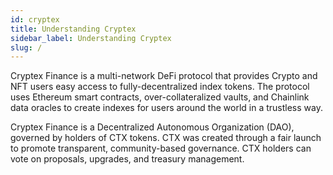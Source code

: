 ```yaml
---
id: cryptex
title: Understanding Cryptex
sidebar_label: Understanding Cryptex
slug: /
---
```


Cryptex Finance is a multi-network DeFi protocol that provides Crypto and 
NFT users easy access to fully-decentralized index tokens. 
The protocol uses Ethereum smart contracts, over-collateralized vaults, and Chainlink data oracles to create indexes for users around the world in a trustless way.



Cryptex Finance is a Decentralized Autonomous Organization (DAO), 
governed by holders of CTX tokens. 
CTX was created through a fair launch to promote transparent, community-based governance. 
CTX holders can vote on proposals, upgrades, and treasury management.
